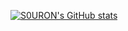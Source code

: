[![S0URON's GitHub stats](https://github-readme-stats.vercel.app/api?username=s0uron)](https://github.com/anuraghazra/github-readme-stats)

<!--
**S0URON/s0uron** is a ✨ _special_ ✨ repository because its `README.md` (this file) appears on your GitHub profile.

Here are some ideas to get you started:

- 🔭 I’m currently working on ...
- 🌱 I’m currently learning ...
- 👯 I’m looking to collaborate on ...
- 🤔 I’m looking for help with ...
- 💬 Ask me about ...
- 📫 How to reach me: ...
- 😄 Pronouns: ...
- ⚡ Fun fact: ...
-->
